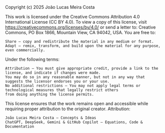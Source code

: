 Copyright (c) 2025 João Lucas Meira Costa

This work is licensed under the Creative Commons Attribution 4.0 International License (CC BY 4.0).
To view a copy of this license, visit https://creativecommons.org/licenses/by/4.0/
or send a letter to: Creative Commons, PO Box 1866, Mountain View, CA 94042, USA.
You are free to:

    Share — copy and redistribute the material in any medium or format.
    Adapt — remix, transform, and build upon the material for any purpose, even commercially.

Under the following terms:

    Attribution — You must give appropriate credit, provide a link to the license, and indicate if changes were made.
    You may do so in any reasonable manner, but not in any way that suggests the licensor endorses you or your use.
    No additional restrictions — You may not apply legal terms or technological measures that legally restrict others
    from doing anything the license permits.

This license ensures that the work remains open and accessible while requiring proper attribution to the original creator.
Attribution:

    João Lucas Meira Costa — Concepts & Ideas
    ChatGPT, DeepSeek, Gemini & GitHub Copilot — Equations, Code & Documentation
